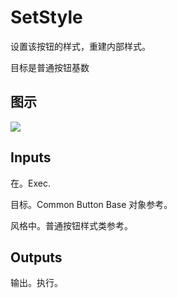 # SetStyle

设置该按钮的样式，重建内部样式。

目标是普通按钮基数

## 图示

![]($-20221218-18205495.png)

## Inputs

在。Exec.

目标。Common Button Base 对象参考。

风格中。普通按钮样式类参考。 

## Outputs

输出。执行。
